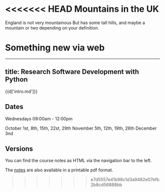 <<<<<<< HEAD
Mountains in the UK
===================
England is not very mountainous 
But has some tall hills, and maybe a mountain or two
depending on your definition. 

Something new via web
=======
---
title: Research Software Development with Python
---

{{d['intro.md']}}

Dates
-----

Wednesdays 09:00am - 12:00pm

October 1st, 8th, 15th, 22st, 29th
November 5th, 12th, 19th, 26th
December 3nd

Versions
--------

You can find the course notes as HTML via the navigation bar to the left.

The [notes](notes.pdf) are also available in  a printable pdf format.
>>>>>>> e7d5557e41b98c1d3a9482e07efb2b8cd56888bb
